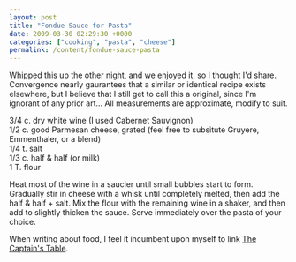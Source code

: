 ```yaml
---
layout: post
title: "Fondue Sauce for Pasta"
date: 2009-03-30 02:29:30 +0000
categories: ["cooking", "pasta", "cheese"]
permalink: /content/fondue-sauce-pasta
---
```




Whipped this up the other night, and we enjoyed it, so I thought I\'d
share. Convergence nearly gaurantees that a similar or identical recipe
exists elsewhere, but I believe that I still get to call this a
original, since I\'m ignorant of any prior art\... All measurements are
approximate, modify to suit.

3/4 c. dry white wine (I used Cabernet Sauvignon)\
1/2 c. good Parmesan cheese, grated (feel free to subsitute Gruyere,
Emmenthaler, or a blend)\
1/4 t. salt\
1/3 c. half & half (or milk)\
1 T. flour

Heat most of the wine in a saucier until small bubbles start to form.
Gradually stir in cheese with a whisk until completely melted, then add
the half & half + salt. Mix the flour with the remaining wine in a
shaker, and then add to slightly thicken the sauce. Serve immediately
over the pasta of your choice.

When writing about food, I feel it incumbent upon myself to link [The
Captain\'s Table](http://capitalck.blogspot.com/).




